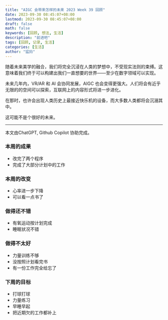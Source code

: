 ```yaml
---
title: "AIGC 会带来怎样的未来 2023 Week 39 回顾"
date: 2023-09-30 08:45:07+08:00
lastmod: 2023-09-30 08:45:07+08:00
draft: false
math: false
keywords: [回顾, 想法, 生活]
description: "前进吧"
tags: [回顾, 记录, 生活]
categories: [生活]
author: "猛犸"
---
```


随着未来美学的融合，我们将完全沉浸在人类的梦想中，不受现实法则的束缚。这意味着我们终于可以构建出我们一直想要的世界——至少在数字领域可以实现。

未来几年内，VR/AR 和 AI 会协同发展，AIGC 也会变得更强大。人们将会有近乎无限的的空间可以探索，互联网上的内容形式将进一步进化。

在那时，也许会出现人类历史上最接近快乐机的设备，而大多数人类都将会沉溺其中。

这可能不是个很好的未来。

---

本文由ChatGPT, Github Copilot 协助完成。

### 本周的成果

- 改完了两个程序
- 完成了大部分计划中的工作

### 本周的改变

- 心率进一步下降
- 可以看一点书了

### 做得还不错

- 有氧运动按计划完成
- 睡眠状况不错

### 做得不太好

- 力量训练不够
- 没按照计划看完书
- 有一份工作完全给忘了

### 下周的目标

- 打球打球
- 力量练习
- 早睡早起
- 把近期欠的工作都补上
